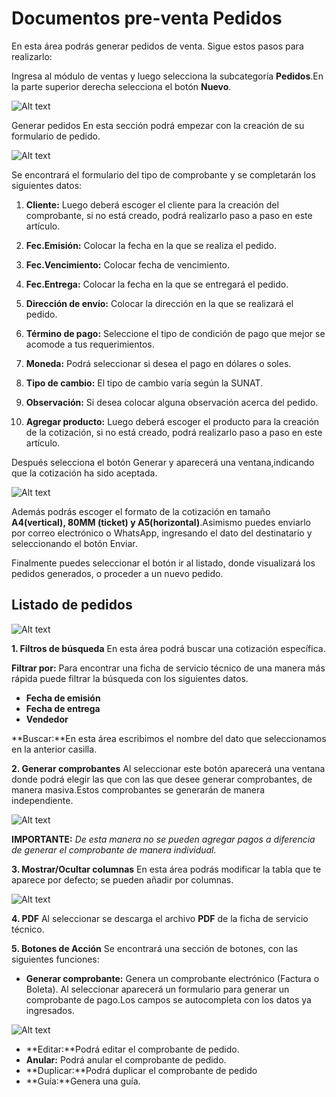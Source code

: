 # Documentos pre-venta Pedidos

En esta área podrás generar pedidos de venta. Sigue estos pasos para realizarlo:

Ingresa al módulo de ventas y luego selecciona la subcategoría **Pedidos**.En la parte superior derecha selecciona el botón **Nuevo**.

![Alt text](../img/pedidos1.jpg)

Generar pedidos
En esta sección podrá empezar con la creación de su formulario de pedido.

![Alt text](../img/pedidos21.jpg)

Se encontrará el formulario del tipo de comprobante y se completarán los siguientes datos:

1. **Cliente:** Luego deberá escoger el cliente para la creación del comprobante, si no está creado, podrá realizarlo paso a paso en este artículo.

2. **Fec.Emisión:** Colocar la fecha en la que se realiza el pedido.

3. **Fec.Vencimiento:** Colocar fecha de vencimiento.

4. **Fec.Entrega:** Colocar la fecha en la que se entregará el pedido.

5. **Dirección de envío:** Colocar la dirección en la que se realizará el pedido.

6. **Término de pago:** Seleccione el tipo de condición de pago que mejor se acomode a tus requerimientos.

7. **Moneda:** Podrá seleccionar si desea el pago en dólares o soles.

8. **Tipo de cambio:** El tipo de cambio varía según la SUNAT.

9. **Observación:** Si desea colocar alguna observación acerca del pedido.

10. **Agregar producto:** Luego deberá escoger el producto para la creación de la cotización, si no está creado, podrá realizarlo paso a paso en este artículo.

Después selecciona el botón Generar y aparecerá una ventana,indicando que la cotización ha sido aceptada.

![Alt text](../img/pedidos5.jpg)

Además podrás escoger el formato de la cotización en tamaño **A4(vertical), 80MM (ticket) y A5(horizontal)**.Asimismo puedes enviarlo por correo electrónico o WhatsApp, ingresando el dato del destinatario y seleccionando el botón Enviar.

Finalmente puedes seleccionar el botón  ir al listado, donde visualizará los pedidos generados,  o proceder a un nuevo pedido.

## Listado de pedidos

![Alt text](../img/pedidos3.jpg)

**1. Filtros de búsqueda**
En esta área podrá buscar una cotización específica.

**Filtrar por:** Para encontrar una ficha de servicio técnico de una manera más rápida puede filtrar la búsqueda con los siguientes datos.

- **Fecha de emisión**
- **Fecha de entrega**
- **Vendedor**

**Buscar:**En esta área escribimos el nombre del dato que seleccionamos en la anterior casilla.

**2. Generar comprobantes**
Al seleccionar este botón aparecerá una ventana donde podrá elegir las que con las que desee generar comprobantes, de manera masiva.Estos comprobantes se generarán de manera independiente.

![Alt text](../img/pedidos6.jpg)

**IMPORTANTE:**
*De esta manera no se pueden agregar pagos a diferencia de generar el comprobante de manera individual.*

**3. Mostrar/Ocultar columnas**
En esta área podrás modificar la tabla que te aparece por defecto; se pueden añadir por columnas.

![Alt text](../img/pedidos4.jpg)

**4. PDF**
Al seleccionar se descarga el archivo **PDF** de la ficha de servicio técnico.

**5. Botones de Acción**
Se encontrará una sección de botones, con las siguientes funciones:

- **Generar comprobante:** Genera  un comprobante electrónico (Factura o Boleta).
Al seleccionar  aparecerá un formulario para generar un comprobante de pago.Los campos se autocompleta con los datos ya ingresados.

![Alt text](../img/pedidos7.jpg)

- **Editar:**Podrá editar el comprobante de pedido.
- **Anular:** Podrá anular el comprobante de pedido.
- **Duplicar:**Podrá duplicar el comprobante de pedido
- **Guía:**Genera una guía.
